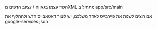 הקוד עצמו בגאווה \ עציוב הדפים מXML מתחיל ב app/src/main

אם רוצים לשנות את פיירבייס לאחד משלכם, יש ליצור דאטאבייס חדש ולהחליף את google-services.json
